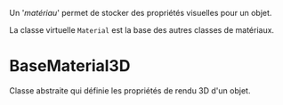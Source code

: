 Un '*matériau*' permet de stocker des propriétés visuelles pour un objet.

La classe virtuelle `Material` est la base des autres classes de matériaux.

# BaseMaterial3D

Classe abstraite qui définie les propriétés de rendu 3D d'un objet.
